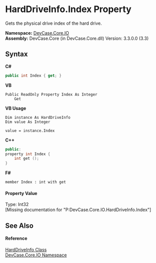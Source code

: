 # HardDriveInfo.Index Property 
 

Gets the physical drive index of the hard drive.

**Namespace:**&nbsp;<a href="N_DevCase_Core_IO">DevCase.Core.IO</a><br />**Assembly:**&nbsp;DevCase.Core (in DevCase.Core.dll) Version: 3.3.0.0 (3.3)

## Syntax

**C#**<br />
``` C#
public int Index { get; }
```

**VB**<br />
``` VB
Public ReadOnly Property Index As Integer
	Get
```

**VB Usage**<br />
``` VB Usage
Dim instance As HardDriveInfo
Dim value As Integer

value = instance.Index

```

**C++**<br />
``` C++
public:
property int Index {
	int get ();
}
```

**F#**<br />
``` F#
member Index : int with get

```


#### Property Value
Type: Int32<br />\[Missing <value> documentation for "P:DevCase.Core.IO.HardDriveInfo.Index"\]

## See Also


#### Reference
<a href="T_DevCase_Core_IO_HardDriveInfo">HardDriveInfo Class</a><br /><a href="N_DevCase_Core_IO">DevCase.Core.IO Namespace</a><br />